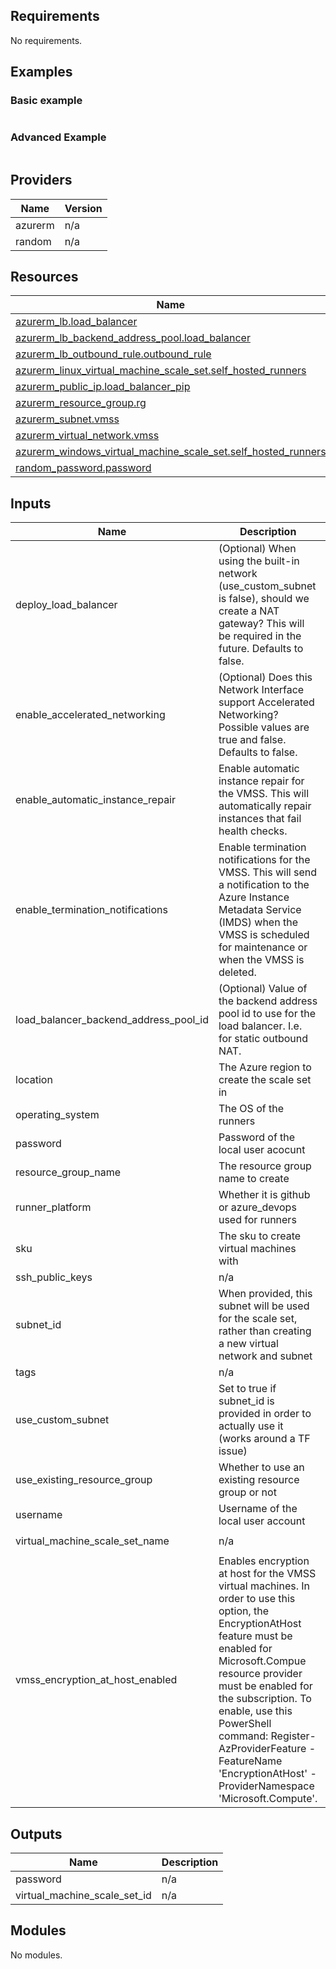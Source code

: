 <!-- BEGIN_TF_DOCS -->


<!-- markdownlint-disable MD033 -->
## Requirements

No requirements.

## Examples

### Basic example

```hcl

```

### Advanced Example

```hcl

```

## Providers

| Name | Version |
|------|---------|
| azurerm | n/a |
| random | n/a |

## Resources

| Name | Type |
|------|------|
| [azurerm_lb.load_balancer](https://registry.terraform.io/providers/hashicorp/azurerm/latest/docs/resources/lb) | resource |
| [azurerm_lb_backend_address_pool.load_balancer](https://registry.terraform.io/providers/hashicorp/azurerm/latest/docs/resources/lb_backend_address_pool) | resource |
| [azurerm_lb_outbound_rule.outbound_rule](https://registry.terraform.io/providers/hashicorp/azurerm/latest/docs/resources/lb_outbound_rule) | resource |
| [azurerm_linux_virtual_machine_scale_set.self_hosted_runners](https://registry.terraform.io/providers/hashicorp/azurerm/latest/docs/resources/linux_virtual_machine_scale_set) | resource |
| [azurerm_public_ip.load_balancer_pip](https://registry.terraform.io/providers/hashicorp/azurerm/latest/docs/resources/public_ip) | resource |
| [azurerm_resource_group.rg](https://registry.terraform.io/providers/hashicorp/azurerm/latest/docs/resources/resource_group) | resource |
| [azurerm_subnet.vmss](https://registry.terraform.io/providers/hashicorp/azurerm/latest/docs/resources/subnet) | resource |
| [azurerm_virtual_network.vmss](https://registry.terraform.io/providers/hashicorp/azurerm/latest/docs/resources/virtual_network) | resource |
| [azurerm_windows_virtual_machine_scale_set.self_hosted_runners](https://registry.terraform.io/providers/hashicorp/azurerm/latest/docs/resources/windows_virtual_machine_scale_set) | resource |
| [random_password.password](https://registry.terraform.io/providers/hashicorp/random/latest/docs/resources/password) | resource |

<!-- markdownlint-disable MD013 -->
## Inputs

| Name | Description | Type | Default | Required |
|------|-------------|------|---------|:--------:|
| deploy\_load\_balancer | (Optional) When using the built-in network (use\_custom\_subnet is false), should we create a NAT gateway? This will be required in the future. Defaults to false. | `bool` | `false` | no |
| enable\_accelerated\_networking | (Optional) Does this Network Interface support Accelerated Networking? Possible values are true and false. Defaults to false. | `bool` | `false` | no |
| enable\_automatic\_instance\_repair | Enable automatic instance repair for the VMSS. This will automatically repair instances that fail health checks. | `bool` | `false` | no |
| enable\_termination\_notifications | Enable termination notifications for the VMSS. This will send a notification to the Azure Instance Metadata Service (IMDS) when the VMSS is scheduled for maintenance or when the VMSS is deleted. | `bool` | `false` | no |
| load\_balancer\_backend\_address\_pool\_id | (Optional) Value of the backend address pool id to use for the load balancer. I.e. for static outbound NAT. | `string` | `""` | no |
| location | The Azure region to create the scale set in | `string` | `"westeurope"` | no |
| operating\_system | The OS of the runners | `string` | `"ubuntu"` | no |
| password | Password of the local user acocunt | `string` | `null` | no |
| resource\_group\_name | The resource group name to create | `string` | `"self-hosted-runners"` | no |
| runner\_platform | Whether it is github or azure\_devops used for runners | `string` | `"azure_devops"` | no |
| sku | The sku to create virtual machines with | `string` | `"Standard_D2s_v3"` | no |
| ssh\_public\_keys | n/a | `list(string)` | `[]` | no |
| subnet\_id | When provided, this subnet will be used for the scale set, rather than creating a new virtual network and subnet | `string` | `null` | no |
| tags | n/a | `map(any)` | `{}` | no |
| use\_custom\_subnet | Set to true if subnet\_id is provided in order to actually use it (works around a TF issue) | `bool` | `false` | no |
| use\_existing\_resource\_group | Whether to use an existing resource group or not | `bool` | `false` | no |
| username | Username of the local user account | `string` | `"runneradmin"` | no |
| virtual\_machine\_scale\_set\_name | n/a | `string` | `"self-hosted-runners"` | no |
| vmss\_encryption\_at\_host\_enabled | Enables encryption at host for the VMSS virtual machines. In order to use this option, the EncryptionAtHost feature must be enabled for Microsoft.Compue resource provider must be enabled for the subscription. To enable, use this PowerShell command: Register-AzProviderFeature -FeatureName 'EncryptionAtHost' -ProviderNamespace 'Microsoft.Compute'. | `bool` | `false` | no |

## Outputs

| Name | Description |
|------|-------------|
| password | n/a |
| virtual\_machine\_scale\_set\_id | n/a |


## Modules

No modules.

<!-- END_TF_DOCS -->